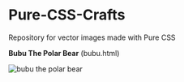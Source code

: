 # Pure-CSS-Crafts
Repository for vector images made with Pure CSS

**Bubu The Polar Bear** (bubu.html)

![bubu the polar bear](http://i.imgur.com/aAj4u7m.png)